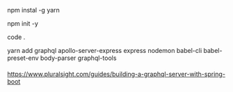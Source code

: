 npm instal -g yarn 

npm init -y

code . 

yarn add graphql apollo-server-express express nodemon babel-cli babel-preset-env body-parser graphql-tools

#### 
https://www.pluralsight.com/guides/building-a-graphql-server-with-spring-boot
